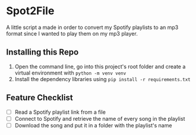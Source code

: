 # Spot2File

A little script a made in order to convert my Spotify playlists to an mp3 format since I wanted to play them on my mp3 player.

## Installing this Repo

1. Open the command line, go into this project's root folder and create a virtual environment with `python -m venv venv`
2. Install the dependency libraries using `pip install -r requirements.txt`

## Feature Checklist

- [ ] Read a Spotify playlist link from a file
- [ ] Connect to Spotify and retrieve the name of every song in the playlist
- [ ] Download the song and put it in a folder with the playlist's name
